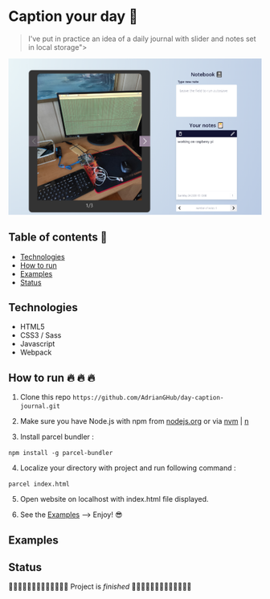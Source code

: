 # Caption your day :rocket:

> I've put in practice an idea of a daily journal with slider and notes set in local storage">
  <img src="https://github.com/AdrianGHub/day-caption-journal/blob/master/src/assets/public/github/github-caption.png" alt="Cookie capture."/>
</p>

## Table of contents :notebook_with_decorative_cover:

- [Technologies](#technologies)
- [How to run](#how-to-run-fire-fire-fire)
- [Examples](#examples)
- [Status](#status)

## Technologies 

- HTML5
- CSS3 / Sass
- Javascript
- Webpack

## How to run :fire: :fire: :fire: 

1. Clone this repo `https://github.com/AdrianGHub/day-caption-journal.git`

2. Make sure you have Node.js with npm from [nodejs.org](https://nodejs.org/en/) or via [nvm](https://github.com/nvm-sh/nvm) | [n](https://github.com/tj/n)

3. Install parcel bundler :

`npm install -g parcel-bundler`

4. Localize your directory with project and run following command :

`parcel index.html`

5. Open website on localhost with index.html file displayed.

6. See the [Examples](#examples) --> Enjoy! :sunglasses:


## Examples


## Status

:tada::tada::tada::tada::tada::tada::tada::tada::tada::tada::tada::tada::tada: Project is _finished_ :tada::tada::tada::tada::tada::tada::tada::tada::tada::tada::tada::tada::tada:
